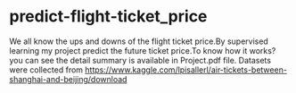 # predict-flight-ticket_price
We all know the ups and downs of the flight ticket price.By supervised learning my project predict the future ticket price.To know how it works? you can see the detail summary is available in Project.pdf file.
Datasets were collected from https://www.kaggle.com/lpisallerl/air-tickets-between-shanghai-and-beijing/download
